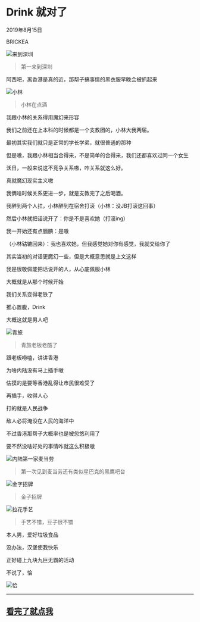 # Drink 就对了

2019年8月15日

BRICKEA

![来到深圳](../res/2019年8月15日深圳/1.jpg)

> 第一来到深圳

阿西吧，离香港是真的近，那帮子搞事情的黑衣服早晚会被抓起来

![小林](../res/2019年8月15日深圳/5.jpg)

> 小林在点酒

我跟小林的关系得用魔幻来形容

我们之前还在上本科的时候都是一个支教团的，小林大我两届。

最初其实我们就只是正常的学长学弟，就很普通的那种

但是嗷，我跟小林相当合得来，不是简单的合得来，我们还都喜欢过同一个女生

沃日，一般来说这不竞争关系嗷，咋关系就这么好。

真就魔幻现实主义嗷

我俩啥时候关系更进一步，就是支教完了之后喝酒。

我醉到两个人扛，小林醉到在宿舍打滚（小林：没JB打滚这回事）

然后小林就把话说开了：你是不是喜欢她（打滚ing）

我一开始还有点腼腆：是嗷

（小林轱辘回来）：我也喜欢她，但我感觉她对你有感觉，我就交给你了

其实当初的对话更魔幻一些，但是大概意思就是上文这样

我是很敬佩能把话说开的人，从心底佩服小林

大概就是从那个时候开始

我们关系变得老铁了

推心置腹，Drink

大概这就是男人吧

![青旅](../res/2019年8月15日深圳/2.jpg)

> 青旅老板老酷了

跟老板唠嗑，讲讲香港

为啥内陆没有马上插手嗷

估摸的是要等香港乱得让市民很难受了

再插手，收得人心

打的就是人民战争

敌人必将淹没在人民的海洋中

不过香港那帮子大概率也是被忽悠利用了

要不然没啥好处的事情咋就这么积极嗷

![内陆第一家麦当劳](../res/2019年8月15日深圳/3.jpg)

> 第一次见到麦当劳还有类似星巴克的黑鹰吧台

![金字招牌](../res/2019年8月15日深圳/4.jpg)

> 金子招牌

![拉花手艺](../res/2019年8月15日深圳/6.jpg)

> 手艺不错，豆子很不错

本人男，爱好垃圾食品 

没办法，汉堡使我快乐

正好碰上九块九巨无霸的活动

不说了，恰

![恰](../res/2019年8月15日深圳/7.png)

---

## [看完了就点我](../README.md)